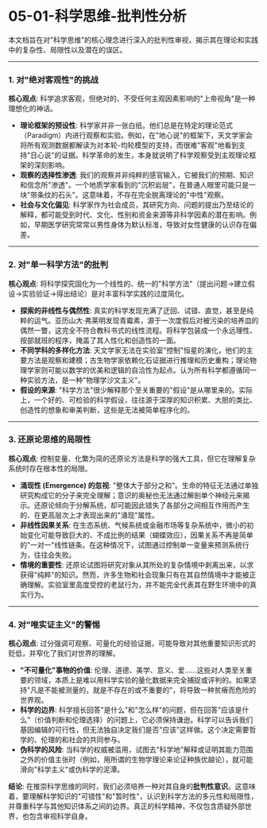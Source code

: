 # 05-01-科学思维-批判性分析

本文档旨在对"科学思维"的核心理念进行深入的批判性审视，揭示其在理论和实践中的复杂性、局限性以及潜在的误区。

---

### 1. 对"绝对客观性"的挑战

**核心观点**: 科学追求客观，但绝对的、不受任何主观因素影响的"上帝视角"是一种理想化的神话。

- **理论框架的预设性**: 科学家并非一张白纸。他们总是在特定的理论范式（Paradigm）内进行观察和实验。例如，在"地心说"的框架下，天文学家会将所有观测数据都解读为对本轮-均轮模型的支持，而很难"客观"地看到支持"日心说"的证据。科学革命的发生，本身就说明了科学观察受到主观理论框架的深刻影响。
- **观察的选择性渗透**: 我们的观察并非纯粹的感官输入，它被我们的预期、知识和信念所"渗透"。一个地质学家看到的"沉积岩层"，在普通人眼里可能只是一块"带条纹的石头"。这意味着，不存在完全脱离理论的"中性"观察。
- **社会与文化偏见**: 科学家作为社会成员，其研究方向、问题的提出乃至结论的解释，都可能受到时代、文化、性别和资金来源等非科学因素的潜在影响。例如，早期医学研究常常以男性身体为默认标准，导致对女性健康的认识存在偏差。

---

### 2. 对"单一科学方法"的批判

**核心观点**: 将科学探究固化为一个线性的、统一的"科学方法"（提出问题→建立假设→实验验证→得出结论）是对丰富科学实践的过度简化。

- **探索的非线性与偶然性**: 真实的科学发现充满了迂回、试错、直觉，甚至是纯粹的运气。亚历山大·弗莱明发现青霉素，源于一次度假后对被污染的培养皿的偶然一瞥，这完全不符合教科书式的线性流程。将科学包装成一个永远理性、按部就班的程序，掩盖了其人性化和创造性的一面。
- **不同学科的多样化方法**: 天文学家无法在实验室"控制"恒星的演化，他们的主要方法是观察和建模；古生物学家依赖化石证据进行推理和历史重构；理论物理学家则可能以数学的优美和逻辑的自洽性为起点。认为所有科学都遵循同一种实验方法，是一种"物理学沙文主义"。
- **假设的来源**: "科学方法"很少解释那个至关重要的"假设"是从哪里来的。实际上，一个好的、可检验的科学假设，往往源于深厚的知识积累、大胆的类比、创造性的想象和审美判断，这些是无法被简单程序化的。

---

### 3. 还原论思维的局限性

**核心观点**: 控制变量、化繁为简的还原论方法是科学的强大工具，但它在理解复杂系统时存在根本性的局限。

- **涌现性 (Emergence) 的忽视**: "整体大于部分之和"。生命的特征无法通过单独研究构成它的分子来完全理解；意识的奥秘也无法通过解剖单个神经元来揭示。还原论倾向于分解系统，却可能因此错失了各部分之间相互作用而产生的、在更高层次上才表现出来的"涌现"属性。
- **非线性因果关系**: 在生态系统、气候系统或金融市场等复杂系统中，微小的初始变化可能导致巨大的、不成比例的结果（蝴蝶效应），因果关系不再是简单的"一对一"线性链条。在这种情况下，试图通过控制单一变量来预测系统行为，往往会失败。
- **情境的重要性**: 还原论试图将研究对象从其所处的复杂情境中剥离出来，以求获得"纯粹"的知识。然而，许多生物和社会现象只有在其自然情境中才能被正确理解。实验室里高度受控的老鼠行为，并不能完全代表其在野生环境中的真实行为。

---

### 4. 对"唯实证主义"的警惕

**核心观点**: 过分强调可观察、可量化的经验证据，可能导致对其他重要知识形式的贬低，并窄化了我们对世界的理解。

- **"不可量化"事物的价值**: 伦理、道德、美学、意义、爱……这些对人类至关重要的领域，本质上是难以用科学实验的量化数据来完全捕捉或评判的。如果坚持"凡是不能被测量的，就是不存在的或不重要的"，将导致一种贫瘠而危险的世界观。
- **科学的边界**: 科学擅长回答"是什么"和"怎么样"的问题，但在回答"应该是什么"（价值判断和伦理选择）的问题上，它必须保持谦逊。科学可以告诉我们基因编辑的可行性，但无法独自决定我们是否"应该"这样做。这个决定需要哲学的、伦理的和社会的共同参与。
- **伪科学的风险**: 当科学的权威被滥用，试图去"科学地"解释或证明其能力范围之外的价值主张时（例如，用所谓的生物学理论来论证种族优越论），就可能滑向"科学主义"或伪科学的泥潭。

**结论**:
在推崇科学思维的同时，我们必须培养一种对其自身的**批判性意识**。这意味着，要理解科学知识的"可错性"和"暂时性"，认识到科学方法的多元性和局限性，并尊重科学与其他知识体系之间的边界。真正的科学精神，不仅包含质疑外部世界，也包含审视科学自身。
